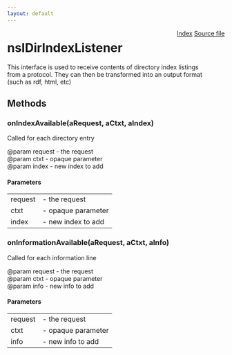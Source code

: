 ```yaml
---
layout: default
---
```

<div class='links' style='float:right'><a href="../index.html">Index</a>
<a href="http://dxr.mozilla.org/mozilla-central/source/netwerk/streamconv/public/nsIDirIndexListener.idl">Source file</a>
</div>

# nsIDirIndexListener #
  
This interface is used to receive contents of directory index listings  
from a protocol. They can then be transformed into an output format  
(such as rdf, html, etc)  
  

## Methods ##

### onIndexAvailable(aRequest, aCtxt, aIndex) ###
  
Called for each directory entry  
  
@param request - the request  
@param ctxt - opaque parameter  
@param index - new index to add  
  

#### Parameters ####

<table>

<tr>
<td>request</td>
<td>- the request  
</td>
</tr>

<tr>
<td>ctxt</td>
<td>- opaque parameter  
</td>
</tr>

<tr>
<td>index</td>
<td>- new index to add  
</td>
</tr>

</table>

### onInformationAvailable(aRequest, aCtxt, aInfo) ###
  
Called for each information line  
  
@param request - the request  
@param ctxt - opaque parameter  
@param info - new info to add  
  

#### Parameters ####

<table>

<tr>
<td>request</td>
<td>- the request  
</td>
</tr>

<tr>
<td>ctxt</td>
<td>- opaque parameter  
</td>
</tr>

<tr>
<td>info</td>
<td>- new info to add  
</td>
</tr>

</table>
